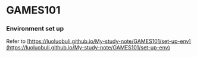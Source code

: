 # GAMES101
### Environment set up
Refer to [https://luoluobuli.github.io/My-study-note/GAMES101/set-up-env](https://luoluobuli.github.io/My-study-note/GAMES101/set-up-env)
